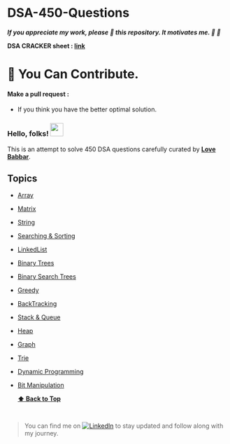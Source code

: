 # DSA-450-Questions


**_If you appreciate my work, please 🌟 this repository. It motivates me. :rocket: :rocket:_**

**DSA CRACKER sheet : [link](https://drive.google.com/file/d/1FMdN_OCfOI0iAeDlqswCiC2DZzD4nPsb/view)**


# :gift: You Can Contribute.

#### Make a pull request :

- If you think you have the better optimal solution.

### Hello, folks! <img src="https://raw.githubusercontent.com/MartinHeinz/MartinHeinz/master/wave.gif" width="30px">

This is an attempt to solve 450 DSA questions carefully curated by **[Love Babbar](https://www.youtube.com/watch?v=4iFALQ1ACdA)**.

## Topics

- [Array](#array)
- [Matrix](#matrix)
- [String](#string)
- [Searching & Sorting](#searchingsorting)
- [LinkedList](#linkedlist)
- [Binary Trees](#binarytrees)
- [Binary Search Trees](#binarysearchtrees)
- [Greedy](#greedy)
- [BackTracking](#backtracking)
- [Stack & Queue](#stackqueue)
- [Heap](#heap)
- [Graph](#graph)
- [Trie](#trie)
- [Dynamic Programming](#dynamicprogramming)
- [Bit Manipulation](#bitmanipulation)

    <b><a href="#topics">⬆️ Back to Top</a></b>

<br/>

<!-- Actual text -->

> You can find me on [![LinkedIn][2.2]][2] to stay updated and follow along with my journey.

<!-- Icons -->

[2.2]: https://raw.githubusercontent.com/MartinHeinz/MartinHeinz/master/linkedin-3-16.png

<!-- Links to your social media accounts -->

[2]: https://www.linkedin.com/in/harshit-tripathi-608a4619a/
